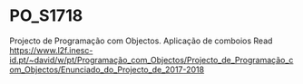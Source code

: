 # PO_S1718
Projecto de Programação com Objectos. Aplicação de comboios
Read https://www.l2f.inesc-id.pt/~david/w/pt/Programação_com_Objectos/Projecto_de_Programação_com_Objectos/Enunciado_do_Projecto_de_2017-2018
